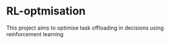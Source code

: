 # RL-optmisation
This project aims to optimise task offloading in decisions using reinforcement learning
